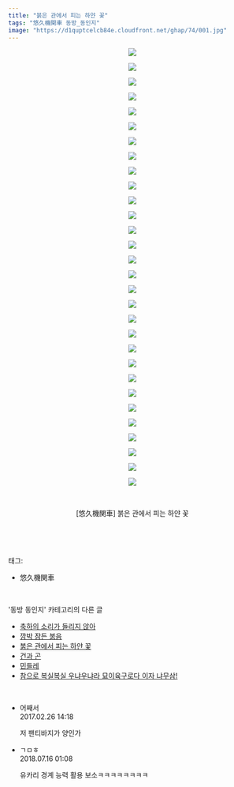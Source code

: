 ```yaml
---
title: "붉은 관에서 피는 하얀 꽃"
tags: "悠久機関車 동방_동인지"
image: "https://d1quptcelcb84e.cloudfront.net/ghap/74/001.jpg"
---
```

<div class="article">
<p style="text-align: center; clear: none; float: none;"><img src="{{ site.imgserver8 }}/ghap/74/001.jpg"/></p>
<p style="text-align: center; clear: none; float: none;"><img src="{{ site.imgserver8 }}/ghap/74/002.jpg"/></p>
<p style="text-align: center; clear: none; float: none;"><img src="{{ site.imgserver8 }}/ghap/74/003.jpg"/></p>
<p style="text-align: center; clear: none; float: none;"><img src="{{ site.imgserver8 }}/ghap/74/004.jpg"/></p>
<p style="text-align: center; clear: none; float: none;"><img src="{{ site.imgserver8 }}/ghap/74/005.jpg"/></p>
<p style="text-align: center; clear: none; float: none;"><img src="{{ site.imgserver8 }}/ghap/74/006.jpg"/></p>
<p style="text-align: center; clear: none; float: none;"><img src="{{ site.imgserver8 }}/ghap/74/007.jpg"/></p>
<p style="text-align: center; clear: none; float: none;"><img src="{{ site.imgserver8 }}/ghap/74/008.jpg"/></p>
<p style="text-align: center; clear: none; float: none;"><img src="{{ site.imgserver8 }}/ghap/74/009.jpg"/></p>
<p style="text-align: center; clear: none; float: none;"><img src="{{ site.imgserver8 }}/ghap/74/010.jpg"/></p>
<p style="text-align: center; clear: none; float: none;"><img src="{{ site.imgserver8 }}/ghap/74/011.jpg"/></p>
<p style="text-align: center; clear: none; float: none;"><img src="{{ site.imgserver8 }}/ghap/74/012.jpg"/></p>
<p style="text-align: center; clear: none; float: none;"><img src="{{ site.imgserver8 }}/ghap/74/013.jpg"/></p>
<p style="text-align: center; clear: none; float: none;"><img src="{{ site.imgserver8 }}/ghap/74/014.jpg"/></p>
<p style="text-align: center; clear: none; float: none;"><img src="{{ site.imgserver8 }}/ghap/74/015.jpg"/></p>
<p style="text-align: center; clear: none; float: none;"><img src="{{ site.imgserver8 }}/ghap/74/016.jpg"/></p>
<p style="text-align: center; clear: none; float: none;"><img src="{{ site.imgserver8 }}/ghap/74/017.jpg"/></p>
<p style="text-align: center; clear: none; float: none;"><img src="{{ site.imgserver8 }}/ghap/74/018.jpg"/></p>
<p style="text-align: center; clear: none; float: none;"><img src="{{ site.imgserver8 }}/ghap/74/019.jpg"/></p>
<p style="text-align: center; clear: none; float: none;"><img src="{{ site.imgserver8 }}/ghap/74/020.jpg"/></p>
<p style="text-align: center; clear: none; float: none;"><img src="{{ site.imgserver8 }}/ghap/74/021.jpg"/></p>
<p style="text-align: center; clear: none; float: none;"><img src="{{ site.imgserver8 }}/ghap/74/022.jpg"/></p>
<p style="text-align: center; clear: none; float: none;"><img src="{{ site.imgserver8 }}/ghap/74/023.jpg"/></p>
<p style="text-align: center; clear: none; float: none;"><img src="{{ site.imgserver8 }}/ghap/74/024.jpg"/></p>
<p style="text-align: center; clear: none; float: none;"><img src="{{ site.imgserver8 }}/ghap/74/025.jpg"/></p>
<p style="text-align: center; clear: none; float: none;"><img src="{{ site.imgserver8 }}/ghap/74/026.jpg"/></p>
<p style="text-align: center; clear: none; float: none;"><img src="{{ site.imgserver8 }}/ghap/74/027.jpg"/></p>
<p style="text-align: center; clear: none; float: none;"><img src="{{ site.imgserver8 }}/ghap/74/028.jpg"/></p>
<p style="text-align: center; clear: none; float: none;"><img src="{{ site.imgserver8 }}/ghap/74/029.jpg"/></p>
<p style="text-align: center; clear: none; float: none;"><img src="{{ site.imgserver8 }}/ghap/74/030.jpg"/></p>
<p style="text-align: center; clear: none; float: none;"><br/></p>
<p style="text-align: center; clear: none; float: none;">[悠久機関車] 붉은 관에서 피는 하얀 꽃</p>
<p><br/></p>
</div><br/>
<div class="tagTrail">
<p>태그: </p>
<ul>
<li>悠久機関車</li>
</ul>
</div><br/>
<div class="another">
<p>'동방 동인지' 카테고리의 다른 글</p>
<ul>
<li><a href="/ghap_76">축하의 소리가 들리지 않아</a></li>
<li><a href="/ghap_75">깜박 잠든 붉음</a></li>
<li><a href="/ghap_74">붉은 관에서 피는 하얀 꽃</a></li>
<li><a href="/ghap_73">건과 곤</a></li>
<li><a href="/ghap_72">민들레</a></li>
<li><a href="/ghap_71">참으로 복실복실 우냐우냐라 묘이육구로다 이자 냐무삼!</a></li>
</ul>
</div><br/>
<div class="cb_module cb_fluid">
<div class="cb_wrt cb_profile">
<div class="comment">
<ul>
<li class="cb_thumb_off" id="comment14925646">
<div class="cb_comment_area">
<div class="cb_info_area">
<div class="cb_section">
<span class="cb_nick_name">어째서</span>
</div>
<div class="cb_section">
<span class="cb_date">2017.02.26 14:18 </span>
</div>
</div>
<div class="cb_dsc_comment">
<p class="cb_dsc">
											저 팬티바지가 양인가
										</p>
</div>
</div></li>
<li class="cb_thumb_off" id="comment15287487">
<div class="cb_comment_area">
<div class="cb_info_area">
<div class="cb_section">
<span class="cb_nick_name">ㄱㅁㅎ</span>
</div>
<div class="cb_section">
<span class="cb_date">2018.07.16 01:08 </span>
</div>
</div>
<div class="cb_dsc_comment">
<p class="cb_dsc">
											유카리 경계 능력 활용 보소ㅋㅋㅋㅋㅋㅋㅋㅋ
										</p>
</div>
</div></li>
</ul>
</div>
</div><!-- commentList close -->
</div><br/>
